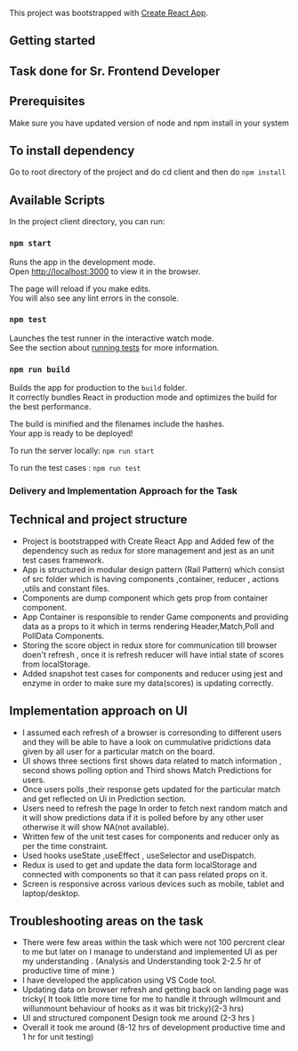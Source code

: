 This project was bootstrapped with [Create React App](https://github.com/facebook/create-react-app).

## Getting started

## Task done for Sr. Frontend Developer

## Prerequisites

Make sure you have updated version of node and npm install in your system

## To install dependency

Go to root directory of the project and do
cd client and then do
`npm install`

## Available Scripts

In the project client directory, you can run:

### `npm start`

Runs the app in the development mode.<br />
Open [http://localhost:3000](http://localhost:3000) to view it in the browser.

The page will reload if you make edits.<br />
You will also see any lint errors in the console.

### `npm test`

Launches the test runner in the interactive watch mode.<br />
See the section about [running tests](https://facebook.github.io/create-react-app/docs/running-tests) for more information.

### `npm run build`

Builds the app for production to the `build` folder.<br />
It correctly bundles React in production mode and optimizes the build for the best performance.

The build is minified and the filenames include the hashes.<br />
Your app is ready to be deployed!

To run the server locally: `npm run start`

To run the test cases : `npm run test`

### Delivery and Implementation Approach for the Task

## Technical and project structure

- Project is bootstrapped with Create React App and Added few of the dependency such as redux for store management and jest as an unit test cases framework.
- App is structured in modular design pattern (Rail Pattern) which consist of src folder which is having components ,container, reducer , actions ,utils and constant files.
- Components are dump component which gets prop from container component.
- App Container is responsible to render Game components and providing data as a props to it which in terms rendering Header,Match,Poll and PollData Components.
- Storing the score object in redux store for communication till browser doen't refresh , once it is refresh reducer will have intial state of scores from localStorage.
- Added snapshot test cases for components and reducer using jest and enzyme in order to make sure my data(scores) is updating correctly.

## Implementation approach on UI

- I assumed each refresh of a browser is corresonding to different users and they will be able to have a look on cummulative pridictions data given by all user for a particular match on the board.
- UI shows three sections first shows data related to match information , second shows polling option and Third shows Match Predictions for users.
- Once users polls ,their response gets updated for the particular match and get reflected on Ui in Prediction section.
- Users need to refresh the page In order to fetch next random match and it will show predictions data if it is polled before by any other user otherwise it will show NA(not available).
- Written few of the unit test cases for components and reducer only as per the time constraint.
- Used hooks useState ,useEffect , useSelector and useDispatch.
- Redux is used to get and update the data form localStorage and connected with components so that it can pass related props on it.
- Screen is responsive across various devices such as mobile, tablet and laptop/desktop.

## Troubleshooting areas on the task

- There were few areas within the task which were not 100 percrent clear to me but later on I manage to understand and implemented UI as per my understanding . (Analysis and Understanding took 2-2.5 hr of productive time of mine )
- I have developed the application using VS Code tool.
- Updating data on browser refresh and getting back on landing page was tricky( It took little more time for me to handle it through willmount and willunmount behaviour of hooks as it was bit tricky)(2-3 hrs)
- UI and structured component Design took me around (2-3 hrs )
- Overall it took me around (8-12 hrs of development productive time and 1 hr for unit testing)
